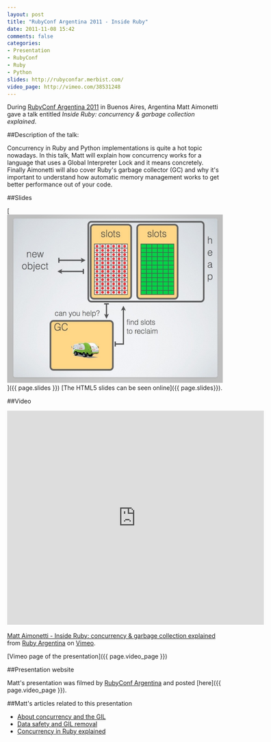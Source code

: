 ```yaml
---
layout: post
title: "RubyConf Argentina 2011 - Inside Ruby"
date: 2011-11-08 15:42
comments: false
categories: 
- Presentation
- RubyConf
- Ruby
- Python
slides: http://rubyconfar.merbist.com/
video_page: http://vimeo.com/38531248
---
```


During [RubyConf Argentina 2011](http://rubyconfargentina.org/en) in Buenos Aires, Argentina Matt
Aimonetti gave a talk entitled *Inside Ruby: concurrency & garbage collection explained*.

##Description of the talk:

Concurrency in Ruby and Python implementations is quite a hot topic
nowadays. In this talk, Matt will explain how concurrency works for a
language that uses a Global Interpreter Lock and it means concretely.
Finally Aimonetti will also cover Ruby's garbage collector (GC)
and why it's important to understand how automatic memory
management works to get better performance out of your code.

##Slides

[![Matt Aimonetti's slides of his RubyConf Argentina presentation](/images/Matt_Aimonetti_-_RubyConf_Argentina_2011.jpg)]({{ page.slides }})
[The HTML5 slides can be seen online]({{ page.slides}}).

##Video

<div class="video-container">
<iframe src="http://player.vimeo.com/video/38531248?title=0&amp;byline=0&amp;portrait=0" width="600" height="500" frameborder="0" webkitAllowFullScreen mozallowfullscreen allowFullScreen></iframe><p><a href="http://vimeo.com/38531248">Matt Aimonetti - Inside Ruby: concurrency & garbage collection explained</a> from <a href="http://vimeo.com/rubyargentina">Ruby Argentina</a> on <a href="http://vimeo.com">Vimeo</a>.</p>
</div>

[Vimeo page of the presentation]({{ page.video_page }})

##Presentation website

Matt's presentation was filmed by [RubyConf Argentina](http://rubyconfigargentina.org/) and posted [here]({{ page.video_page }}).

##Matt's articles related to this presentation

* [About concurrency and the GIL](/posts/2011/10/03/about-concurrency-and-the-gil/)
* [Data safety and GIL removal](/posts/2011/10/18/data-safety-and-gil-removal/)
* [Concurrency in Ruby explained](/posts/2011/02/22/concurrency-in-ruby-explained/)
